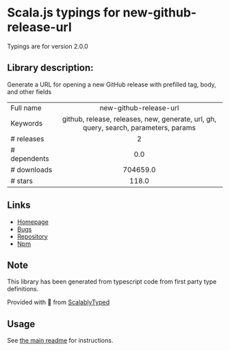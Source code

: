 
# Scala.js typings for new-github-release-url

Typings are for version 2.0.0

## Library description:
Generate a URL for opening a new GitHub release with prefilled tag, body, and other fields

|                    |                 |
| ------------------ | :-------------: |
| Full name          | new-github-release-url |
| Keywords           | github, release, releases, new, generate, url, gh, query, search, parameters, params |
| # releases         | 2 |
| # dependents       | 0.0 |
| # downloads        | 704659.0 |
| # stars            | 118.0 |

## Links
- [Homepage](https://github.com/sindresorhus/new-github-release-url#readme)
- [Bugs](https://github.com/sindresorhus/new-github-release-url/issues)
- [Repository](https://github.com/sindresorhus/new-github-release-url)
- [Npm](https://www.npmjs.com/package/new-github-release-url)
    


## Note
This library has been generated from typescript code from first party type definitions.

Provided with :purple_heart: from [ScalablyTyped](https://github.com/oyvindberg/ScalablyTyped)

## Usage
See [the main readme](../../readme.md) for instructions.


